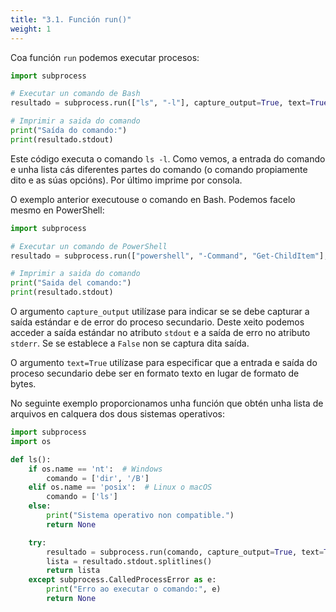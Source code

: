 ```yaml
---
title: "3.1. Función run()"
weight: 1
---
```


Coa función `run` podemos executar procesos:

```python
import subprocess

# Executar un comando de Bash
resultado = subprocess.run(["ls", "-l"], capture_output=True, text=True)

# Imprimir a saida do comando
print("Saída do comando:")
print(resultado.stdout)
```

Este código executa o comando `ls -l`. Como vemos, a entrada do comando e unha lista cás diferentes partes do comando (o comando propiamente dito e as súas opcións). Por último imprime por consola.

O exemplo anterior executouse o comando en Bash. Podemos facelo mesmo en PowerShell:

```python
import subprocess

# Executar un comando de PowerShell
resultado = subprocess.run(["powershell", "-Command", "Get-ChildItem"], capture_output=True, text=True)

# Imprimir a saida do comando
print("Saida del comando:")
print(resultado.stdout)
```

O argumento `capture_output` utilízase para indicar se se debe capturar a saída estándar e de error do proceso secundario. Deste xeito podemos acceder a saída estándar no atributo `stdout` e a saída de erro no atributo `stderr`. Se se establece a `False` non se captura dita saída.

O argumento `text=True` utilízase para especificar que a entrada e saída do proceso secundario debe ser en formato texto en lugar de formato de bytes.

No seguinte exemplo proporcionamos unha función que obtén unha lista de arquivos en calquera dos dous sistemas operativos:

```python
import subprocess
import os

def ls():
    if os.name == 'nt':  # Windows
        comando = ['dir', '/B']
    elif os.name == 'posix':  # Linux o macOS
        comando = ['ls']
    else:
        print("Sistema operativo non compatible.")
        return None

    try:
        resultado = subprocess.run(comando, capture_output=True, text=True)
        lista = resultado.stdout.splitlines()
        return lista
    except subprocess.CalledProcessError as e:
        print("Erro ao executar o comando:", e)
        return None
```